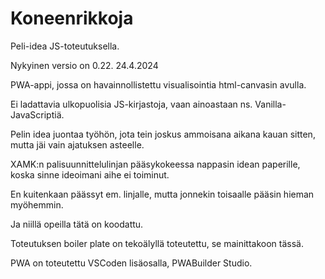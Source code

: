 ﻿# Koneenrikkoja

Peli-idea JS-toteutuksella.

Nykyinen versio on 0.22. 24.4.2024

PWA-appi, jossa on havainnollistettu visualisointia html-canvasin avulla.

Ei ladattavia ulkopuolisia JS-kirjastoja, vaan ainoastaan ns. Vanilla-JavaScriptiä.

Pelin idea juontaa työhön, jota tein joskus ammoisana aikana kauan sitten, mutta jäi vain ajatuksen asteelle.

XAMK:n palisuunnittelulinjan pääsykokeessa nappasin idean paperille, koska sinne ideoimani aihe ei toiminut.

En kuitenkaan päässyt em. linjalle, mutta jonnekin toisaalle pääsin hieman myöhemmin.

Ja niillä opeilla tätä on koodattu.

Toteutuksen boiler plate on tekoälyllä toteutettu, se mainittakoon tässä.

PWA on toteutettu VSCoden lisäosalla, PWABuilder Studio.